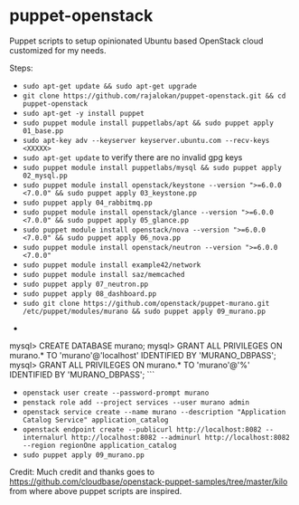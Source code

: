 # puppet-openstack
Puppet scripts to setup opinionated Ubuntu based OpenStack cloud customized for my needs. 

Steps:
* `sudo apt-get update && sudo apt-get upgrade`
* `git clone https://github.com/rajalokan/puppet-openstack.git && cd puppet-openstack`
* `sudo apt-get -y install puppet`
* `sudo puppet module install puppetlabs/apt && sudo puppet apply 01_base.pp`
* `sudo apt-key adv --keyserver keyserver.ubuntu.com --recv-keys <XXXXX>`
* `sudo apt-get update` to verify there are no invalid gpg keys
* `sudo puppet module install puppetlabs/mysql && sudo puppet apply 02_mysql.pp`
* `sudo puppet module install openstack/keystone --version ">=6.0.0 <7.0.0" && sudo puppet apply 03_keystone.pp`
* `sudo puppet apply 04_rabbitmq.pp`
* `sudo puppet module install openstack/glance --version ">=6.0.0 <7.0.0" && sudo puppet apply 05_glance.pp`
* `sudo puppet module install openstack/nova --version ">=6.0.0 <7.0.0" && sudo puppet apply 06_nova.pp`
* `sudo puppet module install openstack/neutron --version ">=6.0.0 <7.0.0"`
* `sudo puppet module install example42/network`
* `sudo puppet module install saz/memcached`
* `sudo puppet apply 07_neutron.pp`
* `sudo puppet apply 08_dashboard.pp`
* `sudo git clone https://github.com/openstack/puppet-murano.git /etc/puppet/modules/murano && sudo puppet apply 09_murano.pp`
* ```mysql -u root -p
mysql> CREATE DATABASE murano;
mysql> GRANT ALL PRIVILEGES ON murano.* TO 'murano'@'localhost' IDENTIFIED BY 'MURANO_DBPASS';
mysql> GRANT ALL PRIVILEGES ON murano.* TO 'murano'@'%' IDENTIFIED BY 'MURANO_DBPASS'; ```
* `openstack user create --password-prompt murano`
* `penstack role add --project services --user murano admin`
* `openstack service create --name murano --description "Application Catalog Service" application_catalog`
* `openstack endpoint create --publicurl http://localhost:8082 --internalurl http://localhost:8082 --adminurl http://localhost:8082 --region regionOne application_catalog`
* `sudo puppet apply 09_murano.pp`



Credit: Much credit and thanks goes to https://github.com/cloudbase/openstack-puppet-samples/tree/master/kilo from where above puppet scripts are inspired. 
